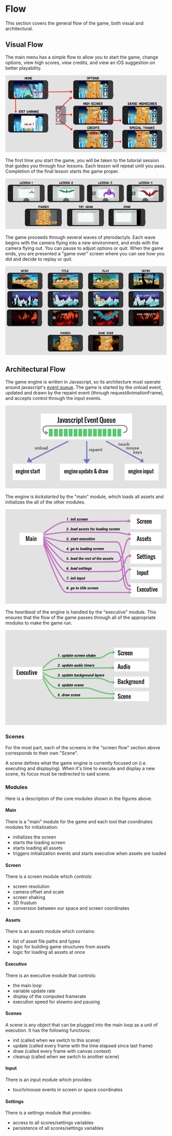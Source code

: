 # Flow

This section covers the general flow of the game, both visual and
architectural.

## Visual Flow

The main menu has a simple flow to allow you to start the game, change options,
view high scores, view credits, and view an iOS suggestion on better
playability.

![flow-menu](img/flow-menu.png)

The first time you start the game, you will be taken to the tutorial session
that guides you through four lessons.  Each lesson will repeat until you pass.
Completion of the final lesson starts the game proper.

![flow-menu](img/flow-tutorial.png)

The game proceeds through several waves of pterodactyls.  Each wave begins with
the camera flying into a new environment, and ends with the camera flying out.
You can pause to adjust options or quit.  When the game ends, you are presented
a "game over" screen where you can see how you did and decide to replay or
quit.

![flow-menu](img/flow-play.png)

## Architectural Flow

The game engine is written in Javascript, so its architecture must operate
around javascript's [event
queue](http://javascript.info/tutorial/events-and-timing-depth).  The game is
started by the onload event, updated and drawn by the repaint event (through
requestAnimationFrame), and accepts control through the input events.

![flow-events](img/flow-events.png)

The engine is _kickstarted_ by the "main" module, which loads all assets and
initializes the all of the other modules.

![flow-init](img/flow-init.png)

The _heartbeat_ of the engine is handled by the "executive" module.  This
ensures that the flow of the game passes through all of the appropriate modules
to make the game run.

![flow-update](img/flow-update.png)

### Scenes

For the most part, each of the screens in the "screen flow" section above
corresponds to their own "Scene".

A scene defines what the game engine is currently focused on (i.e. executing
and displaying).  When it's time to execute and display a new scene, its focus
must be redirected to said scene.

### Modules

Here is a description of the core modules shown in the figures above.

#### Main

There is a "main" module for the game and each tool that coordinates modules
for initialization:

- initializes the screen
- starts the loading screen
- starts loading all assets
- triggers initialization events and starts executive when assets are loaded

#### Screen

There is a screen module which controls:

- screen resolution
- camera offset and scale
- screen shaking
- 3D frustum
- conversion between our space and screen coordinates

#### Assets

There is an assets module which contains:

- list of asset file paths and types
- logic for building game structures from assets
- logic for loading all assets at once

#### Executive

There is an executive module that controls:

- the main loop
- variable update rate
- display of the computed framerate
- execution speed for slowmo and pausing

#### Scenes

A scene is any object that can be plugged into the main loop as a unit of
execution.  It has the following functions:

- init (called when we switch to this scene)
- update (called every frame with the time elapsed since last frame)
- draw (called every frame with canvas context)
- cleanup (called when we switch to another scene)

#### Input

There is an input module which provides:

- touch/mouse events in screen or space coordinates

#### Settings

There is a settings module that provides:

- access to all scores/settings variables
- persistence of all scores/settings variables
